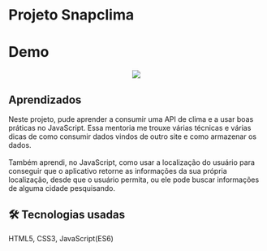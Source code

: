 <h1>Projeto Snapclima</h1>

# Demo 
<div align="center">
  <img src="https://scontent.xx.fbcdn.net/v/t1.15752-9/393186359_621665623334942_5567651909616279865_n.png?stp=dst-png_p403x403&_nc_cat=104&ccb=1-7&_nc_sid=510075&_nc_ohc=KL7GnNyhzPAAX9PubOh&_nc_ad=z-m&_nc_cid=0&_nc_ht=scontent.xx&oh=03_AdTWAeWXHz4DejSj6K06zE42hpqxWw6IAfYvayW4wXyZew&oe=659EC225">
</div>

## Aprendizados
<p>
  Neste projeto, pude aprender a consumir uma API de clima e a usar boas práticas no JavaScript. 
  Essa mentoria me trouxe várias técnicas e várias dicas de como consumir dados vindos de outro site e como armazenar os dados. <br> <br>
  Também aprendi, no JavaScript, como usar a localização do usuário para conseguir que o aplicativo retorne as informações da sua própria localização, desde que o usuário permita, ou ele pode buscar informações de alguma cidade pesquisando.
</p>

## 🛠 Tecnologias usadas
<p>
  HTML5, CSS3, JavaScript(ES6)
</p>
